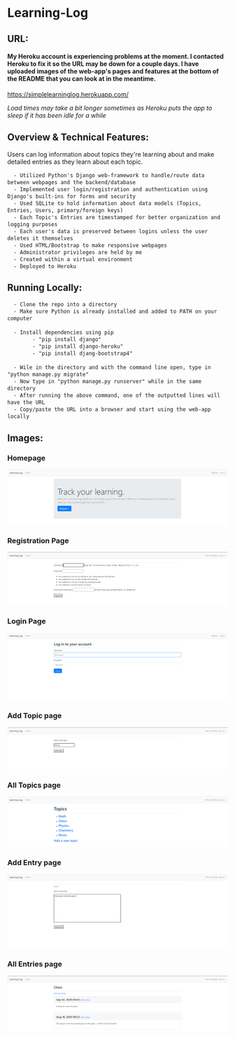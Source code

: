 # Learning-Log

## URL:

#### My Heroku account is experiencing problems at the moment. I contacted Heroku to fix it so the URL may be down for a couple days. I have uploaded images of the web-app's pages and features at the bottom of the README that you can look at in the meantime.

https://simplelearninglog.herokuapp.com/

*Load times may take a bit longer sometimes as Heroku puts the app to sleep if it has been idle for a while*

## Overview & Technical Features:
Users can log information about topics they're learning about and make detailed entries as they learn about each topic.

      - Utilized Python's Django web-framework to handle/route data between webpages and the backend/database
      - Implemented user login/registration and authentication using Django's built-ins for forms and security
      - Used SQLite to hold information about data models (Topics, Entries, Users, primary/foreign keys)
      - Each Topic's Entries are timestamped for better organization and logging purposes
      - Each user's data is preserved between logins unless the user deletes it themselves
      - Used HTML/Bootstrap to make responsive webpages
      - Administrator privileges are held by me
      - Created within a virtual environment 
      - Deployed to Heroku

## Running Locally:
      - Clone the repo into a directory
      - Make sure Python is already installed and added to PATH on your computer
      
      - Install dependencies using pip
            - "pip install django"
            - "pip install django-heroku"
            - "pip install djang-bootstrap4"
            
      - Wile in the directory and with the command line open, type in "python manage.py migrate"
      - Now type in "python manage.py runserver" while in the same directory
      - After running the above command, one of the outputted lines will have the URL
      - Copy/paste the URL into a browser and start using the web-app locally
      
## Images:
### Homepage
![](images/home_page.PNG)

### Registration Page
![](images/registration_page.PNG)

### Login Page
![](images/login_page.PNG)

### Add Topic page
![](images/add_topic.PNG)

### All Topics page
![](images/topics.PNG)

### Add Entry page
![](images/add_entry.PNG)

### All Entries page
![](images/entries.PNG)

      
